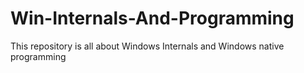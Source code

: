 # Win-Internals-And-Programming
This repository is all about Windows Internals and Windows native programming
